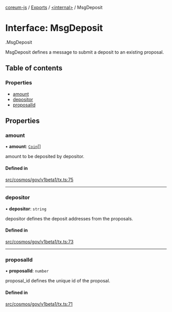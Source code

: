 [coreum-js](../README.md) / [Exports](../modules.md) / [<internal\>](../modules/internal_.md) / MsgDeposit

# Interface: MsgDeposit

[<internal>](../modules/internal_.md).MsgDeposit

MsgDeposit defines a message to submit a deposit to an existing proposal.

## Table of contents

### Properties

- [amount](internal_.MsgDeposit-1.md#amount)
- [depositor](internal_.MsgDeposit-1.md#depositor)
- [proposalId](internal_.MsgDeposit-1.md#proposalid)

## Properties

### amount

• **amount**: [`Coin`](../modules/internal_.md#coin)[]

amount to be deposited by depositor.

#### Defined in

[src/cosmos/gov/v1beta1/tx.ts:75](https://github.com/PyramydLabs/coreum-js/blob/37d165f/src/cosmos/gov/v1beta1/tx.ts#L75)

___

### depositor

• **depositor**: `string`

depositor defines the deposit addresses from the proposals.

#### Defined in

[src/cosmos/gov/v1beta1/tx.ts:73](https://github.com/PyramydLabs/coreum-js/blob/37d165f/src/cosmos/gov/v1beta1/tx.ts#L73)

___

### proposalId

• **proposalId**: `number`

proposal_id defines the unique id of the proposal.

#### Defined in

[src/cosmos/gov/v1beta1/tx.ts:71](https://github.com/PyramydLabs/coreum-js/blob/37d165f/src/cosmos/gov/v1beta1/tx.ts#L71)
